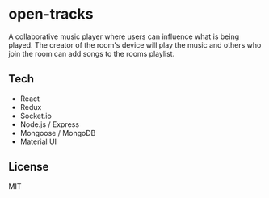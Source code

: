 # open-tracks

A collaborative music player where users can influence what is being played. The creator of the room's device will play the music and others who join the room can add songs to the rooms playlist.

## Tech

* React
* Redux
* Socket.io
* Node.js / Express
* Mongoose / MongoDB
* Material UI

## License

MIT
